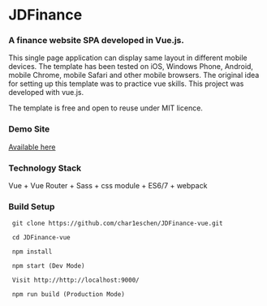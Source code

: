 # JDFinance

### A finance website SPA developed in Vue.js.

This single page application can display same layout in different mobile devices. The template has been tested on iOS, Windows Phone, Android, mobile Chrome, mobile Safari and other mobile browsers. The original idea for setting up this template was to practice vue skills. This project was developed with vue.js.

The template is free and open to reuse under MIT licence.

### Demo Site

[Available here](https://char1eschen.github.io/JDFinance-vue/)

### Technology Stack

Vue + Vue Router + Sass + css module + ES6/7 + webpack

### Build Setup

```
 git clone https://github.com/char1eschen/JDFinance-vue.git

 cd JDFinance-vue

 npm install
 
 npm start (Dev Mode)

 Visit http://http://localhost:9000/

 npm run build (Production Mode)
```
